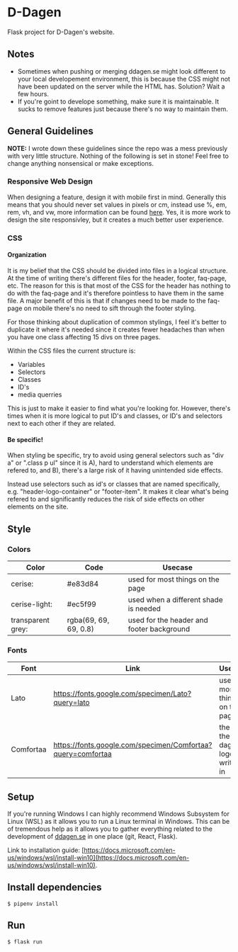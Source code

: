 # D-Dagen
Flask project for D-Dagen's website.

## Notes
* Sometimes when pushing or merging ddagen.se might look different to your local developement 
environment, this is because the CSS might not have been updated on the server while the HTML has.
Solution? Wait a few hours.
* If you're goint to develope something, make sure it is maintainable. It sucks to remove features
just because there's no way to maintain them.

## General Guidelines

**NOTE:** I wrote down these guidelines since the repo was a mess previously with very little 
structure. Nothing of the following is set in stone! Feel free to change anything nonsensical or 
make exceptions.

### Responsive Web Design
When designing a feature, design it with mobile first in mind.
Generally this means that you should never set values in pixels or cm, instead use %, em, rem,
vh, and vw, more information can be found [here](https://www.w3schools.com/CSSref/css_units.asp).
Yes, it is more work to design the site responsivley, but it creates a much better user experience.

### CSS

#### Organization
It is my belief that the CSS should be divided into files in a logical structure. At the time of
writing there's different files for the header, footer, faq-page, etc. The reason for this is that
most of the CSS for the header has nothing to do with the faq-page and it's therefore pointless to
have them in the same file. A major benefit of this is that if changes need to be made to the
faq-page on mobile there's no need to sift through the footer styling. 

For those thinking about duplication of common stylings, I feel it's better to duplicate it where
it's needed since it creates fewer headaches than when you have one class affecting 15 divs on
three pages.

Within the CSS files the current structure is:
* Variables
* Selectors
* Classes
* ID's
* media querries

This is just to make it easier to find what you're looking for. However, there's times when it is
more logical to put ID's and classes, or ID's and selectors next to each other if they are
related.

#### Be specific! 
When styling be specific, try to avoid using general selectors such as "div a" or ".class p ul" 
since it is A), hard to understand which elements are refered to, and B), there's a large risk of it
having unintended side effects. 

Instead use selectors such as id's or classes that are named specifically, e.g. "header-logo-container" 
or "footer-item". It makes it clear what's being refered to and significantly reduces the risk of 
side effects on other elements on the site.

## Style

### Colors
| Color             | Code                  | Usecase                                   |
| ----------------- | --------------------- | ----------------------------------------- |
| cerise:           | #e83d84               | used for most things on the page          |
| cerise-light:     | #ec5f99               | used when a different shade is needed     |
| transparent grey: | rgba(69, 69, 69, 0.8) | used for the header and footer background |

### Fonts
| Font      | Link                                                        | Usecase                                 |
| --------- | ----------------------------------------------------------- | --------------------------------------- |
| Lato      | https://fonts.google.com/specimen/Lato?query=lato           | used for most things on the page        |
| Comfortaa | https://fonts.google.com/specimen/Comfortaa?query=comfortaa | the font the d-dagen logo is written in |


## Setup
If you're running Windows I can highly recommend Windows Subsystem for Linux (WSL) as
it allows you to run a Linux terminal in Windows. This can be of tremendous help as it allows you to gather everything related to the development of [ddagen.se](https://ddagen.se/) in one place (git, React, Flask).

Link to installation  guide: [https://docs.microsoft.com/en-us/windows/wsl/install-win10](https://docs.microsoft.com/en-us/windows/wsl/install-win10).


## Install dependencies
```
$ pipenv install
```

## Run

```
$ flask run
```
